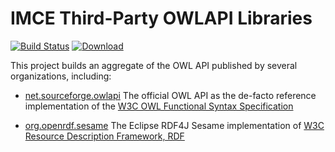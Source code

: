 # IMCE Third-Party OWLAPI Libraries

[![Build Status](https://travis-ci.org/JPL-IMCE/imce.third_party.owlapi_libraries.svg?branch=master)](https://travis-ci.org/JPL-IMCE/imce.third_party.owlapi_libraries)
[ ![Download](https://api.bintray.com/packages/jpl-imce/gov.nasa.jpl.imce/imce.third_party.owlapi_libraries/images/download.svg) ](https://bintray.com/jpl-imce/gov.nasa.jpl.imce/imce.third_party.owlapi_libraries/_latestVersion)
 
This project builds an aggregate of the OWL API published by several organizations, including:

- [net.sourceforge.owlapi](https://github.com/owlcs/owlapi) The official OWL API as the de-facto reference implementation of the [W3C OWL Functional Syntax Specification](https://www.w3.org/TR/owl2-syntax/)

- [org.openrdf.sesame](http://rdf4j.org) The Eclipse RDF4J Sesame implementation of [W3C Resource Description Framework, RDF](https://www.w3.org/RDF/)
